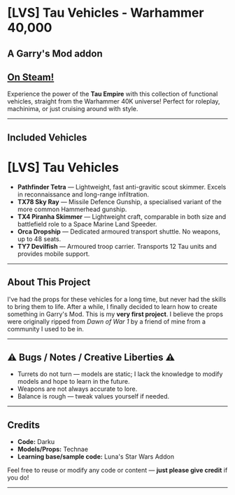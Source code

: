 # [LVS] Tau Vehicles - Warhammer 40,000
## A Garry's Mod addon
## [On Steam!](https://steamcommunity.com/sharedfiles/filedetails/?id=3513769630)

Experience the power of the **Tau Empire** with this collection of functional vehicles, straight from the Warhammer 40K universe! Perfect for roleplay, machinima, or just cruising around with style.

---

## Included Vehicles
# [LVS] Tau Vehicles
- **Pathfinder Tetra** — Lightweight, fast anti-gravitic scout skimmer. Excels in reconnaissance and long-range infiltration.
- **TX78 Sky Ray** — Missile Defence Gunship, a specialised variant of the more common Hammerhead gunship.
- **TX4 Piranha Skimmer** — Lightweight craft, comparable in both size and battlefield role to a Space Marine Land Speeder.
- **Orca Dropship** — Dedicated armoured transport shuttle. No weapons, up to 48 seats.
- **TY7 Devilfish** — Armoured troop carrier. Transports 12 Tau units and provides mobile support.

---

## About This Project

I've had the props for these vehicles for a long time, but never had the skills to bring them to life. After a while, I finally decided to learn how to create something in Garry's Mod. This is my **very first project**.
I believe the props were originally ripped from *Dawn of War 1* by a friend of mine from a community I used to be in.

---

## ⚠ Bugs / Notes / Creative Liberties ⚠

- Turrets do not turn — models are static; I lack the knowledge to modify models and hope to learn in the future.  
- Weapons are not always accurate to lore.  
- Balance is rough — tweak values yourself if needed.  

---

## Credits

- **Code:** Darku  
- **Models/Props:** Technae  
- **Learning base/sample code:** Luna's Star Wars Addon  

Feel free to reuse or modify any code or content — **just please give credit** if you do!

---
